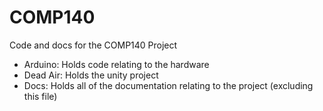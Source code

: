 # COMP140
Code and docs for the COMP140 Project

- Arduino: Holds code relating to the hardware
- Dead Air: Holds the unity project
- Docs: Holds all of the documentation relating to the project (excluding this file)
